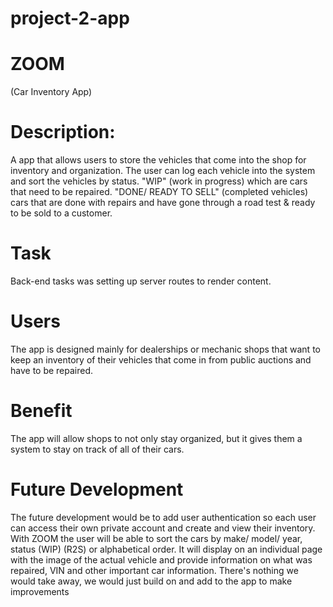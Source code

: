 # project-2-app

# ZOOM 
(Car Inventory App)

# Description:
A app that allows users to store the vehicles that come into the shop for inventory and organization. The user can log each vehicle into the system and sort the vehicles by status. "WIP" (work in progress) which are cars that need to be repaired. "DONE/ READY TO SELL" (completed vehicles) cars that are done with repairs and have gone through a road test & ready to be sold to a customer.

# Task
Back-end tasks was setting up server routes to render content.

# Users
The app is designed mainly for dealerships or mechanic shops that want to keep an inventory of their vehicles that come in from public auctions and have to be repaired.

# Benefit

The app will allow shops to not only stay organized, but it gives them a system to stay on track of all of their cars. 

# Future Development

The future development would be to add user authentication so each user can access their own private account and create and view their inventory. With ZOOM the user will be able to sort the cars by make/ model/ year, status (WIP) (R2S) or alphabetical order. It will display on an individual page with the image of the actual vehicle and provide information on what was repaired, VIN and other important car information. There's nothing we would take away, we would just build on and add to the app to make improvements
